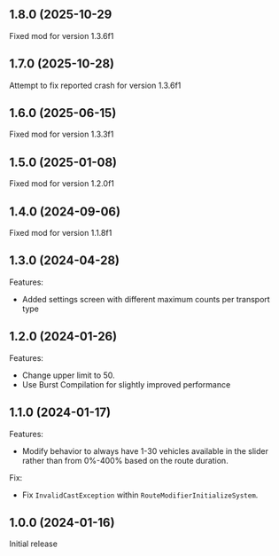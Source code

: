 ## 1.8.0 (2025-10-29
Fixed mod for version 1.3.6f1

## 1.7.0 (2025-10-28)
Attempt to fix reported crash for version 1.3.6f1

## 1.6.0 (2025-06-15)
Fixed mod for version 1.3.3f1

## 1.5.0 (2025-01-08)
Fixed mod for version 1.2.0f1

## 1.4.0 (2024-09-06)
Fixed mod for version 1.1.8f1

## 1.3.0 (2024-04-28)
Features:
  - Added settings screen with different maximum counts per transport type

## 1.2.0 (2024-01-26)
Features:
  - Change upper limit to 50.
  - Use Burst Compilation for slightly improved performance

## 1.1.0 (2024-01-17)
Features:
  - Modify behavior to always have 1-30 vehicles available in the slider rather than from 0%-400% based on the route duration.

Fix:
  - Fix `InvalidCastException` within `RouteModifierInitializeSystem`.

## 1.0.0 (2024-01-16)
Initial release